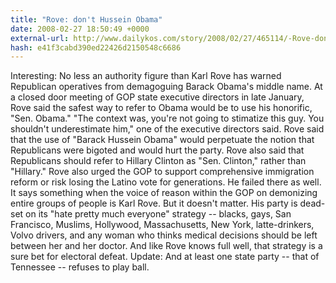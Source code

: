 ```yaml
---
title: "Rove: don't Hussein Obama"
date: 2008-02-27 18:50:49 +0000
external-url: http://www.dailykos.com/story/2008/02/27/465114/-Rove-don-t-Hussein-Obama
hash: e41f3cabd390ed22426d2150548c6686
---
```


Interesting:
   No less an authority figure than Karl Rove has warned Republican operatives from demagoguing Barack Obama's middle name.
  At a closed door meeting of GOP state executive directors in late January, Rove said the safest way to refer to Obama would be to use his honorific, "Sen. Obama."
  "The context was, you're not going to stimatize this guy. You shouldn't underestimate him," one of the executive directors said. Rove said that the use of "Barack Hussein Obama" would perpetuate the notion that Republicans were bigoted and would hurt the party.
  Rove also said that Republicans should refer to Hillary Clinton as "Sen. Clinton," rather than "Hillary." 
  Rove also urged the GOP to support comprehensive immigration reform or risk losing the Latino vote for generations. He failed there as well.
  It says something when the voice of reason within the GOP on demonizing entire groups of people is Karl Rove. But it doesn't matter. His party is dead-set on its "hate pretty much everyone" strategy -- blacks, gays, San Francisco, Muslims, Hollywood, Massachusetts, New York, latte-drinkers, Volvo drivers, and any woman who thinks medical decisions should be left between her and her doctor.
  And like Rove knows full well, that strategy is a sure bet for electoral defeat.
  Update: And at least one state party -- that of Tennessee -- refuses to play ball.
